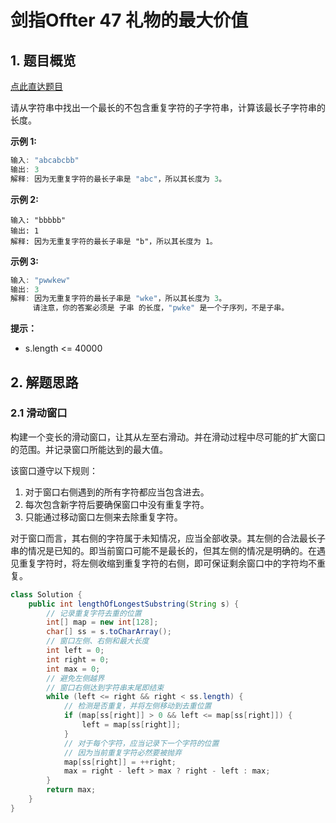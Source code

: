 # 剑指Offter 47 礼物的最大价值

## 1. 题目概览

[点此直达题目](https://leetcode.cn/problems/zui-chang-bu-han-zhong-fu-zi-fu-de-zi-zi-fu-chuan-lcof/)

请从字符串中找出一个最长的不包含重复字符的子字符串，计算该最长子字符串的长度。

**示例 1:**

```java
输入: "abcabcbb"
输出: 3 
解释: 因为无重复字符的最长子串是 "abc"，所以其长度为 3。
```

**示例 2:**

```
输入: "bbbbb"
输出: 1
解释: 因为无重复字符的最长子串是 "b"，所以其长度为 1。
```

**示例 3:**

```java
输入: "pwwkew"
输出: 3
解释: 因为无重复字符的最长子串是 "wke"，所以其长度为 3。
     请注意，你的答案必须是 子串 的长度，"pwke" 是一个子序列，不是子串。
```

**提示：**

* s.length <= 40000



## 2. 解题思路

### 2.1 滑动窗口

构建一个变长的滑动窗口，让其从左至右滑动。并在滑动过程中尽可能的扩大窗口的范围。并记录窗口所能达到的最大值。

该窗口遵守以下规则：

1. 对于窗口右侧遇到的所有字符都应当包含进去。
2. 每次包含新字符后要确保窗口中没有重复字符。
3. 只能通过移动窗口左侧来去除重复字符。

对于窗口而言，其右侧的字符属于未知情况，应当全部收录。其左侧的合法最长子串的情况是已知的。即当前窗口可能不是最长的，但其左侧的情况是明确的。在遇见重复字符时，将左侧收缩到重复字符的右侧，即可保证剩余窗口中的字符均不重复。

```java
class Solution {
    public int lengthOfLongestSubstring(String s) {
        // 记录重复字符去重的位置
        int[] map = new int[128];
        char[] ss = s.toCharArray();
        // 窗口左侧、右侧和最大长度
        int left = 0;
        int right = 0;
        int max = 0;
        // 避免左侧越界
        // 窗口右侧达到字符串末尾即结束
        while (left <= right && right < ss.length) {
            // 检测是否重复，并将左侧移动到去重位置
            if (map[ss[right]] > 0 && left <= map[ss[right]]) {
                left = map[ss[right]];
            }
            // 对于每个字符，应当记录下一个字符的位置
            // 因为当前重复字符必然要被抛弃
            map[ss[right]] = ++right;
            max = right - left > max ? right - left : max;
        }
        return max;
    }
}
```
